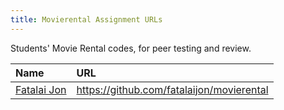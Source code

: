 ```yaml
---
title: Movierental Assignment URLs
---
```


Students' Movie Rental codes, for peer testing and review.

| Name | URL |
|:-----|:----|
| [Fatalai Jon](https://github.com/fatalaijon/) | <https://github.com/fatalaijon/movierental> |

